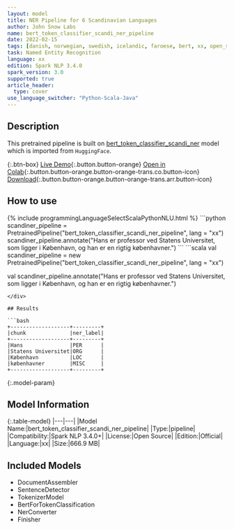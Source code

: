 ```yaml
---
layout: model
title: NER Pipeline for 6 Scandinavian Languages
author: John Snow Labs
name: bert_token_classifier_scandi_ner_pipeline
date: 2022-02-15
tags: [danish, norwegian, swedish, icelandic, faroese, bert, xx, open_source]
task: Named Entity Recognition
language: xx
edition: Spark NLP 3.4.0
spark_version: 3.0
supported: true
article_header:
  type: cover
use_language_switcher: "Python-Scala-Java"
---
```


## Description

This pretrained pipeline is built on [bert_token_classifier_scandi_ner](https://nlp.johnsnowlabs.com/2021/12/09/bert_token_classifier_scandi_ner_xx.html) model which is imported from `HuggingFace`.

{:.btn-box}
[Live Demo](https://demo.johnsnowlabs.com/public/NER_SCANDINAVIAN/){:.button.button-orange}
[Open in Colab](https://colab.research.google.com/github/JohnSnowLabs/spark-nlp-workshop/blob/master/tutorials/streamlit_notebooks/NER.ipynb){:.button.button-orange.button-orange-trans.co.button-icon}
[Download](https://s3.amazonaws.com/auxdata.johnsnowlabs.com/public/models/bert_token_classifier_scandi_ner_pipeline_xx_3.4.0_3.0_1644927539839.zip){:.button.button-orange.button-orange-trans.arr.button-icon}

## How to use



<div class="tabs-box" markdown="1">
{% include programmingLanguageSelectScalaPythonNLU.html %}
```python
scandiner_pipeline = PretrainedPipeline("bert_token_classifier_scandi_ner_pipeline", lang = "xx")
scandiner_pipeline.annotate("Hans er professor ved Statens Universitet, som ligger i København, og han er en rigtig københavner.")
```
```scala
val scandiner_pipeline = new PretrainedPipeline("bert_token_classifier_scandi_ner_pipeline", lang = "xx")

val scandiner_pipeline.annotate("Hans er professor ved Statens Universitet, som ligger i København, og han er en rigtig københavner.")
```
</div>

## Results

```bash
+-------------------+---------+
|chunk              |ner_label|
+-------------------+---------+
|Hans               |PER      |
|Statens Universitet|ORG      |
|København          |LOC      |
|københavner        |MISC     |
+-------------------+---------+
```

{:.model-param}
## Model Information

{:.table-model}
|---|---|
|Model Name:|bert_token_classifier_scandi_ner_pipeline|
|Type:|pipeline|
|Compatibility:|Spark NLP 3.4.0+|
|License:|Open Source|
|Edition:|Official|
|Language:|xx|
|Size:|666.9 MB|

## Included Models

- DocumentAssembler
- SentenceDetector
- TokenizerModel
- BertForTokenClassification
- NerConverter
- Finisher